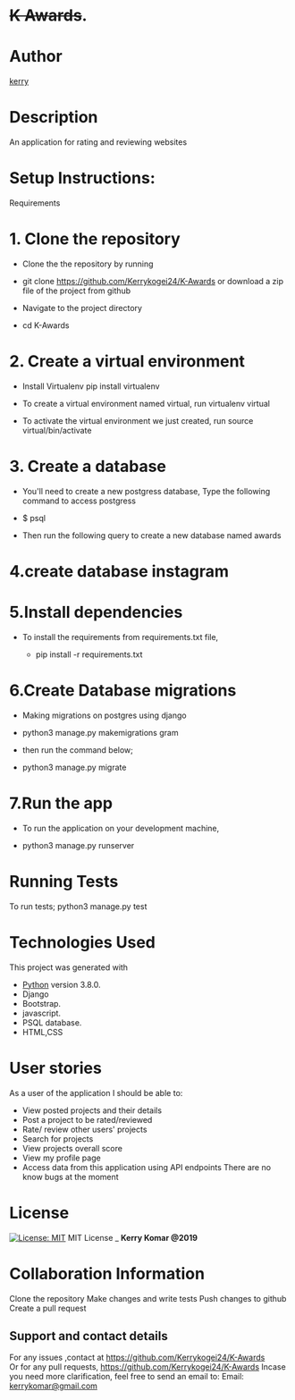 # ~~K Awards~~.
# Author
[kerry](https://github.com/Kerrykogei24/K-Awards)

# Description
An application for rating and reviewing websites 

# Setup Instructions:
Requirements
# 1. Clone the repository
* Clone the the repository by running

* git clone https://github.com/Kerrykogei24/K-Awards
or download a zip file of the project from github

* Navigate to the project directory

* cd K-Awards
# 2. Create a virtual environment
* Install Virtualenv
 pip install virtualenv
 
* To create a virtual environment named virtual, run
virtualenv virtual

* To activate the virtual environment we just created, run
source virtual/bin/activate

# 3. Create a database
* You'll need to create a new postgress database, Type the following command to access postgress

 * $ psql
  * Then run the following query to create a new database named awards

# 4.create database instagram
# 5.Install dependencies
* To install the requirements from requirements.txt file,

  * pip install -r requirements.txt
# 6.Create Database migrations
* Making migrations on postgres using django

* python3 manage.py makemigrations gram
* then run the command below;

* python3 manage.py migrate
# 7.Run the app
* To run the application on your development machine,

* python3 manage.py runserver
# Running Tests
To run tests;
python3 manage.py test

# Technologies Used
This project was generated with
  * [Python](https://www.python.org/) version 3.8.0.
  * Django
  * Bootstrap.
  * javascript.
  * PSQL database.
  * HTML,CSS
# User stories
As a user of the application I should be able to:

*  View posted projects and their details
 * Post a project to be rated/reviewed
* Rate/ review other users' projects
* Search for projects 
* View projects overall score
* View my profile page
*  Access data from this application using API endpoints
There are no know bugs at the moment


# License
[![License: MIT](https://img.shields.io/badge/License-MIT-yellow.svg)](https://github.com/Kerrykogei24/K-Awards)
MIT License
\_ **Kerry Komar @2019**


# Collaboration Information
Clone the repository
Make changes and write tests
Push changes to github
Create a pull request
## Support and contact details
 For any issues ,contact at https://github.com/Kerrykogei24/K-Awards <br>
 Or for any pull requests, https://github.com/Kerrykogei24/K-Awards
  Incase you need more clarification, feel free to send an email to: 
Email: kerrykomar@gmail.com

